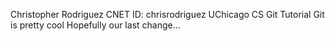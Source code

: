 Christopher Rodriguez CNET ID: chrisrodriguez
UChicago CS Git Tutorial
Git is pretty cool 
Hopefully our last change...


